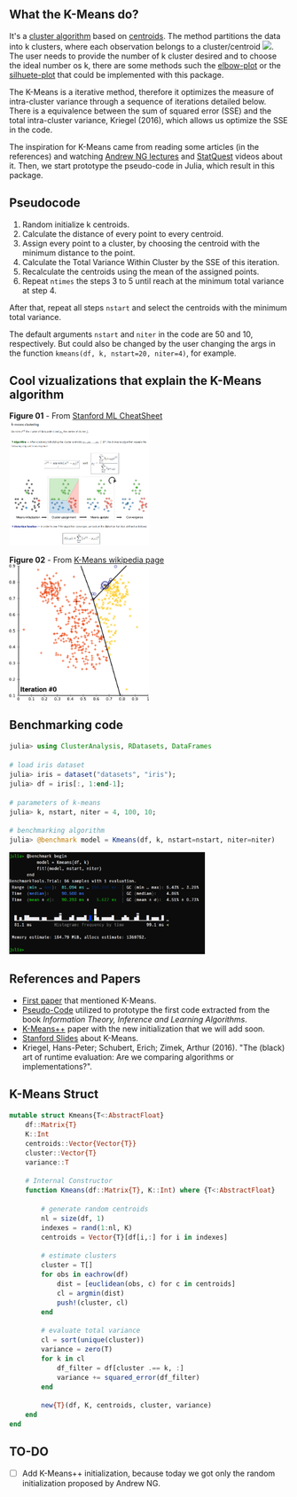 ## What the K-Means do?
It's a [cluster algorithm](https://en.wikipedia.org/wiki/Cluster_analysis#cluster) based on [centroids](https://en.wikipedia.org/wiki/Centroid). The method partitions the data into k clusters, where each observation belongs to a cluster/centroid <img src="https://render.githubusercontent.com/render/math?math=k_{i}">. The user needs to provide the number of k cluster desired and to choose the ideal number os k, there are some methods such the [elbow-plot](https://en.wikipedia.org/wiki/Elbow_method_(clustering)) or the [silhuete-plot](https://en.wikipedia.org/wiki/Silhouette_(clustering)) that could be implemented with this package.  

The K-Means is a iterative method, therefore it optimizes the measure of intra-cluster variance through a sequence of iterations detailed below. There is a equivalence between the sum of squared error (SSE) and the total intra-cluster variance, Kriegel (2016), which allows us optimize the SSE in the code.

The inspiration for K-Means came from reading some articles (in the references) and watching [Andrew NG lectures](https://www.youtube.com/watch?v=hDmNF9JG3lo) and [StatQuest](https://www.youtube.com/watch?v=4b5d3muPQmA) videos about it. Then, we start prototype the pseudo-code in Julia, which result in this package.

## Pseudocode
1. Random initialize k centroids.
2. Calculate the distance of every point to every centroid.
3. Assign every point to a cluster, by choosing the centroid with the minimum distance to the point.
4. Calculate the Total Variance Within Cluster by the SSE of this iteration.
5. Recalculate the centroids using the mean of the assigned points.
6. Repeat `ntimes` the steps 3 to 5 until reach at the minimum total variance at step 4.

After that, repeat all steps `nstart` and select the centroids with the minimum total variance.

The default arguments `nstart` and `niter` in the code are 50 and 10, respectively. But could also be changed by the user changing the args in the function `kmeans(df, k, nstart=20, niter=4)`, for example.


## Cool vizualizations that explain the K-Means algorithm
**Figure 01** - From [Stanford ML CheatSheet](https://stanford.edu/~shervine/teaching/cs-229/cheatsheet-unsupervised-learning#clustering)  
<img src="imgs/kmeans_stanford_cheatsheet.png" width="50%">


**Figure 02** - From [K-Means wikipedia page](https://en.wikipedia.org/wiki/K-means_clustering#/media/File:K-means_convergence.gif)  
<img src="imgs/Kmeans_convergence.gif" width="50%">  

## Benchmarking code
```julia
julia> using ClusterAnalysis, RDatasets, DataFrames

# load iris dataset 
julia> iris = dataset("datasets", "iris");
julia> df = iris[:, 1:end-1];

# parameters of k-means
julia> k, nstart, niter = 4, 100, 10;

# benchmarking algorithm
julia> @benchmark model = Kmeans(df, k, nstart=nstart, niter=niter)
```
<img src="imgs/benchmark_code.png" width="70%">  


## References and Papers
- [First paper](http://projecteuclid.org/euclid.bsmsp/1200512992) that mentioned K-Means.
- [Pseudo-Code](http://www.inference.org.uk/mackay/itprnn/ps/284.292.pdf) utilized to prototype the first code extracted from the book *Information Theory, Inference and Learning Algorithms*.
- [K-Means++](http://ilpubs.stanford.edu:8090/778/1/2006-13.pdf) paper with the new initialization that we will add soon.
- [Stanford Slides](http://theory.stanford.edu/~sergei/slides/BATS-Means.pdf) about K-Means.
- Kriegel, Hans-Peter; Schubert, Erich; Zimek, Arthur (2016). "The (black) art of runtime evaluation: Are we comparing algorithms or implementations?". 

## K-Means Struct
```julia
mutable struct Kmeans{T<:AbstractFloat}
    df::Matrix{T}
    K::Int
    centroids::Vector{Vector{T}}
    cluster::Vector{T}
    variance::T

    # Internal Constructor
    function Kmeans(df::Matrix{T}, K::Int) where {T<:AbstractFloat}
        
        # generate random centroids
        nl = size(df, 1)
        indexes = rand(1:nl, K)
        centroids = Vector{T}[df[i,:] for i in indexes]

        # estimate clusters
        cluster = T[]
        for obs in eachrow(df)
            dist = [euclidean(obs, c) for c in centroids]
            cl = argmin(dist)
            push!(cluster, cl)
        end

        # evaluate total variance
        cl = sort(unique(cluster))
        variance = zero(T)
        for k in cl
            df_filter = df[cluster .== k, :]
            variance += squared_error(df_filter)
        end

        new{T}(df, K, centroids, cluster, variance)
    end
end
```

## TO-DO
- [ ] Add K-Means++ initialization, because today we got only the random initialization proposed by Andrew NG.
